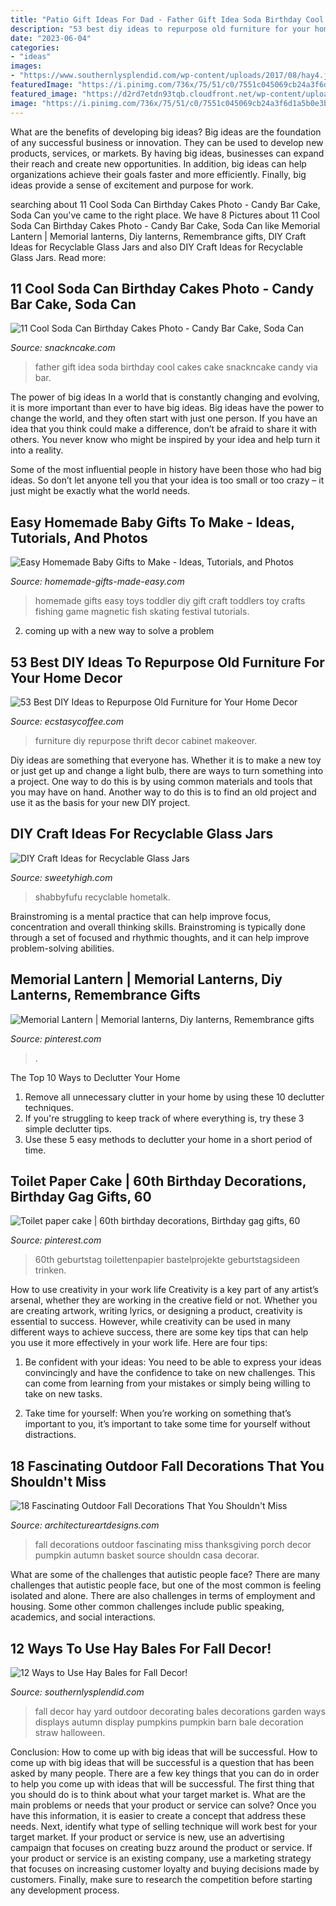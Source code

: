 ```yaml
---
title: "Patio Gift Ideas For Dad - Father Gift Idea Soda Birthday Cool Cakes Cake Snackncake Candy Via Bar"
description: "53 best diy ideas to repurpose old furniture for your home decor"
date: "2023-06-04"
categories:
- "ideas"
images:
- "https://www.southernlysplendid.com/wp-content/uploads/2017/08/hay4.jpg"
featuredImage: "https://i.pinimg.com/736x/75/51/c0/7551c045069cb24a3f6d1a5b0e3bf494.jpg"
featured_image: "https://d2rd7etdn93tqb.cloudfront.net/wp-content/uploads/2016/12/Jar-DIY-Shabbyfufu-121616.jpg"
image: "https://i.pinimg.com/736x/75/51/c0/7551c045069cb24a3f6d1a5b0e3bf494.jpg"
---
```



What are the benefits of developing big ideas?
Big ideas are the foundation of any successful business or innovation. They can be used to develop new products, services, or markets. By having big ideas, businesses can expand their reach and create new opportunities. In addition, big ideas can help organizations achieve their goals faster and more efficiently. Finally, big ideas provide a sense of excitement and purpose for work.

	

		
searching about 11 Cool Soda Can Birthday Cakes Photo - Candy Bar Cake, Soda Can you've came to the right place. We have 8 Pictures about 11 Cool Soda Can Birthday Cakes Photo - Candy Bar Cake, Soda Can like Memorial Lantern | Memorial lanterns, Diy lanterns, Remembrance gifts, DIY Craft Ideas for Recyclable Glass Jars and also DIY Craft Ideas for Recyclable Glass Jars. Read more:
		
    
## 11 Cool Soda Can Birthday Cakes Photo - Candy Bar Cake, Soda Can

<img loading=lazy src="https://www.snackncake.com/postpic/2015/03/father-s-day-gift-idea_501119.jpg" onerror="this.onerror=null;this.src='https://tse3.mm.bing.net/th?id=OIP.CfZ-zM0NAuo4ks9ChL7OzQHaJ_&amp;pid=15.1';" alt="11 Cool Soda Can Birthday Cakes Photo - Candy Bar Cake, Soda Can">

_Source: snackncake.com_

>father gift idea soda birthday cool cakes cake snackncake candy via bar. 

	

The power of big ideas
In a world that is constantly changing and evolving, it is more important than ever to have big ideas. Big ideas have the power to change the world, and they often start with just one person.
If you have an idea that you think could make a difference, don’t be afraid to share it with others. You never know who might be inspired by your idea and help turn it into a reality.

Some of the most influential people in history have been those who had big ideas. So don’t let anyone tell you that your idea is too small or too crazy – it just might be exactly what the world needs.

    
## Easy Homemade Baby Gifts To Make - Ideas, Tutorials, And Photos

<img loading=lazy src="http://www.homemade-gifts-made-easy.com/image-files/homemade-toddler-toys-montage-800x1299.jpg" onerror="this.onerror=null;this.src='https://tse2.mm.bing.net/th?id=OIP.scl-Afj7IbPx8fB6StctZwHaMB&amp;pid=15.1';" alt="Easy Homemade Baby Gifts to Make - Ideas, Tutorials, and Photos">

_Source: homemade-gifts-made-easy.com_

>homemade gifts easy toys toddler diy gift craft toddlers toy crafts fishing game magnetic fish skating festival tutorials. 

	

2. coming up with a new way to solve a problem 

    
## 53 Best DIY Ideas To Repurpose Old Furniture For Your Home Decor

<img loading=lazy src="https://i2.wp.com/www.ecstasycoffee.com/wp-content/uploads/2017/03/Thrift-Store-Cabinet-Makeover.jpg?resize=600%2C1352" onerror="this.onerror=null;this.src='https://tse1.mm.bing.net/th?id=OIP.VjBVSTfButPr-r-Art06dgHaQs&amp;pid=15.1';" alt="53 Best DIY Ideas to Repurpose Old Furniture for Your Home Decor">

_Source: ecstasycoffee.com_

>furniture diy repurpose thrift decor cabinet makeover. 

	

Diy ideas are something that everyone has. Whether it is to make a new toy or just get up and change a light bulb, there are ways to turn something into a project. One way to do this is by using common materials and tools that you may have on hand. Another way to do this is to find an old project and use it as the basis for your new DIY project.

    
## DIY Craft Ideas For Recyclable Glass Jars

<img loading=lazy src="https://d2rd7etdn93tqb.cloudfront.net/wp-content/uploads/2016/12/Jar-DIY-Shabbyfufu-121616.jpg" onerror="this.onerror=null;this.src='https://tse4.mm.bing.net/th?id=OIP.CYGsXxqG7M8HXSdMDbrfMQHaLG&amp;pid=15.1';" alt="DIY Craft Ideas for Recyclable Glass Jars">

_Source: sweetyhigh.com_

>shabbyfufu recyclable hometalk. 

	

Brainstroming is a mental practice that can help improve focus, concentration and overall thinking skills. Brainstroming is typically done through a set of focused and rhythmic thoughts, and it can help improve problem-solving abilities.

    
## Memorial Lantern | Memorial Lanterns, Diy Lanterns, Remembrance Gifts

<img loading=lazy src="https://i.pinimg.com/736x/75/51/c0/7551c045069cb24a3f6d1a5b0e3bf494.jpg" onerror="this.onerror=null;this.src='https://tse2.mm.bing.net/th?id=OIP.8TSjCDTbDKciQfZdaFlimwHaJ3&amp;pid=15.1';" alt="Memorial Lantern | Memorial lanterns, Diy lanterns, Remembrance gifts">

_Source: pinterest.com_

>. 

	

The Top 10 Ways to Declutter Your Home
1. Remove all unnecessary clutter in your home by using these 10 declutter techniques.
2. If you're struggling to keep track of where everything is, try these 3 simple declutter tips.
3. Use these 5 easy methods to declutter your home in a short period of time.

    
## Toilet Paper Cake | 60th Birthday Decorations, Birthday Gag Gifts, 60

<img loading=lazy src="https://i.pinimg.com/736x/0f/35/b9/0f35b947e3d757ca974b102786d24bce.jpg" onerror="this.onerror=null;this.src='https://tse2.mm.bing.net/th?id=OIP.8fUKiZchYn4xoPwHo1TaOAHaJ3&amp;pid=15.1';" alt="Toilet paper cake | 60th birthday decorations, Birthday gag gifts, 60">

_Source: pinterest.com_

>60th geburtstag toilettenpapier bastelprojekte geburtstagsideen trinken. 

	

How to use creativity in your work life
Creativity is a key part of any artist’s arsenal, whether they are working in the creative field or not. Whether you are creating artwork, writing lyrics, or designing a product, creativity is essential to success. However, while creativity can be used in many different ways to achieve success, there are some key tips that can help you use it more effectively in your work life. Here are four tips:
1. Be confident with your ideas: You need to be able to express your ideas convincingly and have the confidence to take on new challenges. This can come from learning from your mistakes or simply being willing to take on new tasks.

2. Take time for yourself: When you’re working on something that’s important to you, it’s important to take some time for yourself without distractions.

    
## 18 Fascinating Outdoor Fall Decorations That You Shouldn&#039;t Miss

<img loading=lazy src="http://www.architectureartdesigns.com/wp-content/uploads/2016/09/17-8.jpg" onerror="this.onerror=null;this.src='https://tse2.mm.bing.net/th?id=OIP.1ZxrfnEb7XAFc8VAkSyBCQHaJ6&amp;pid=15.1';" alt="18 Fascinating Outdoor Fall Decorations That You Shouldn&#039;t Miss">

_Source: architectureartdesigns.com_

>fall decorations outdoor fascinating miss thanksgiving porch decor pumpkin autumn basket source shouldn casa decorar. 

	

What are some of the challenges that autistic people face?
There are many challenges that autistic people face, but one of the most common is feeling isolated and alone. There are also challenges in terms of employment and housing. Some other common challenges include public speaking, academics, and social interactions.

    
## 12 Ways To Use Hay Bales For Fall Decor!

<img loading=lazy src="https://www.southernlysplendid.com/wp-content/uploads/2017/08/hay4.jpg" onerror="this.onerror=null;this.src='https://tse2.mm.bing.net/th?id=OIP.c3UTIOsJvFGhrxSEVa-dIQHaLH&amp;pid=15.1';" alt="12 Ways to Use Hay Bales for Fall Decor!">

_Source: southernlysplendid.com_

>fall decor hay yard outdoor decorating bales decorations garden ways displays autumn display pumpkins pumpkin barn bale decoration straw halloween. 

	

Conclusion: How to come up with big ideas that will be successful.
How to come up with big ideas that will be successful is a question that has been asked by many people. There are a few key things that you can do in order to help you come up with ideas that will be successful. The first thing that you should do is to think about what your target market is. What are the main problems or needs that your product or service can solve? Once you have this information, it is easier to create a concept that address these needs. Next, identify what type of selling technique will work best for your target market. If your product or service is new, use an advertising campaign that focuses on creating buzz around the product or service. If your product or service is an existing company, use a marketing strategy that focuses on increasing customer loyalty and buying decisions made by customers. Finally, make sure to research the competition before starting any development process.

